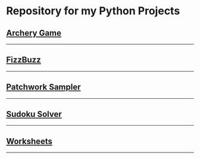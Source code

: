 Repository for my Python Projects
=================================
## [Archery Game](https://github.com/Dagonite/python-projects/tree/main/Archery%20Game)
---
## [FizzBuzz](https://github.com/Dagonite/python-projects/tree/main/FizzBuzz)
---
## [Patchwork Sampler](https://github.com/Dagonite/python-projects/tree/main/Patchwork%20Sampler)
---
## [Sudoku Solver](https://github.com/Dagonite/python-projects/tree/main/Sudoku%20Solver)
---
## [Worksheets](https://github.com/Dagonite/python-projects/tree/main/Worksheets)
---
